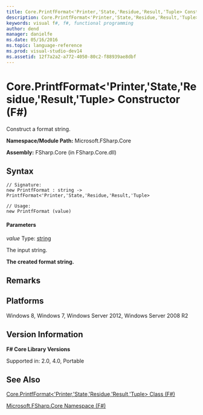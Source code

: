 ```yaml
---
title: Core.PrintfFormat<'Printer,'State,'Residue,'Result,'Tuple> Constructor (F#)
description: Core.PrintfFormat<'Printer,'State,'Residue,'Result,'Tuple> Constructor (F#)
keywords: visual f#, f#, functional programming
author: dend
manager: danielfe
ms.date: 05/16/2016
ms.topic: language-reference
ms.prod: visual-studio-dev14
ms.assetid: 12f7a2a2-a772-4050-80c2-f88939ae8dbf 
---
```


# Core.PrintfFormat<'Printer,'State,'Residue,'Result,'Tuple> Constructor (F#)

Construct a format string.

**Namespace/Module Path:** Microsoft.FSharp.Core

**Assembly:** FSharp.Core (in FSharp.Core.dll)


## Syntax

```
// Signature:
new PrintfFormat : string -> PrintfFormat<'Printer,'State,'Residue,'Result,'Tuple>

// Usage:
new PrintfFormat (value)
```

#### Parameters
*value*
Type: [string](http://msdn.microsoft.com/en-us/library/12b97856-ec80-4f70-a018-afb0753f755a)


The input string.



**The created format string.**
## Remarks

## Platforms
Windows 8, Windows 7, Windows Server 2012, Windows Server 2008 R2


## Version Information
**F# Core Library Versions**

Supported in: 2.0, 4.0, Portable




## See Also
[Core.PrintfFormat&#60;'Printer,'State,'Residue,'Result,'Tuple&#62; Class &#40;F&#35;&#41;](Core.PrintfFormat%5B%27Printer%2C%27State%2C%27Residue%2C%27Result%2C%27Tuple%5D-Class-%5BFSharp%5D.md)

[Microsoft.FSharp.Core Namespace &#40;F&#35;&#41;](Microsoft.FSharp.Core-Namespace-%5BFSharp%5D.md)

